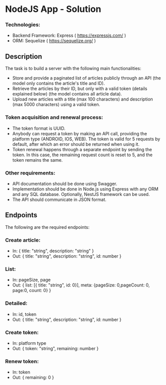 # NodeJS App - Solution

### Technologies:
- Backend Framework: Express ( https://expressjs.com/ )
- ORM: Sequelize ( https://sequelize.org/ )

## Description

The task is to build a server with the following main functionalities:
- Store and provide a paginated list of articles publicly through an API (the model only contains the article's title and ID).
- Retrieve the articles by their ID, but only with a valid token (details explained below) (the model contains all article data).
- Upload new articles with a title (max 100 characters) and description (max 5000 characters) using a valid token.

### Token acquisition and renewal process:
- The token format is UUID.
- Anybody can request a token by making an API call, providing the platform type (ANDROID, IOS, WEB). The token is valid for 5 requests by default, after which an error should be returned when using it.
- Token renewal happens through a separate endpoint by sending the token. In this case, the remaining request count is reset to 5, and the token remains the same.

### Other requirements:
- API documentation should be done using Swagger.
- Implementation should be done in Node.js using Express with any ORM and any SQL database. Optionally, NestJS framework can be used.
- The API should communicate in JSON format.

## Endpoints

The following are the required endpoints:

### Create article:
- In: { title: "string", description: "string" }
- Out: { title: "string", description: "string", id: number }

### List:
- In: pageSize, page
- Out: { list: [{ title: "string", id: 0}], meta: {pageSize: 0,pageCount: 0, page:0, count: 0} }

### Detailed:
- In: id, token
- Out: { title: "string", description: "string", id: number }

### Create token:
- In: platform type
- Out: { token: "string", remaining: number }

### Renew token:
- In: token
- Out: { remaining: 0 }
